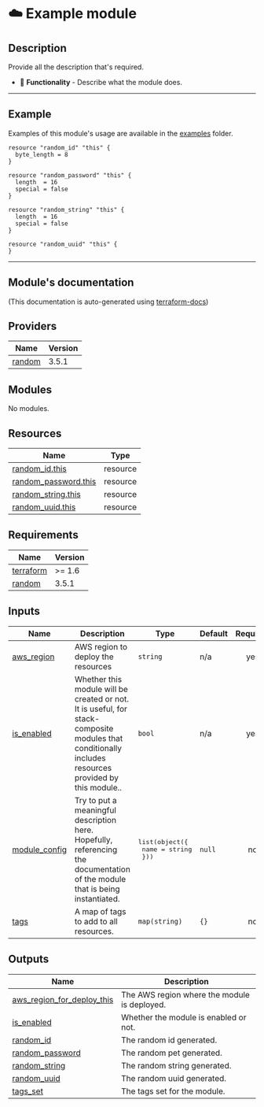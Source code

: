 <!-- BEGIN_TF_DOCS -->
# ☁️ Example module

## Description


Provide all the description that's required.

* 🚀 **Functionality** - Describe what the module does.

---

## Example

Examples of this module's usage are available in the [examples](./examples) folder.

```hcl
resource "random_id" "this" {
  byte_length = 8
}

resource "random_password" "this" {
  length  = 16
  special = false
}

resource "random_string" "this" {
  length  = 16
  special = false
}

resource "random_uuid" "this" {
}
```

---

## Module's documentation

(This documentation is auto-generated using [terraform-docs](https://terraform-docs.io))

## Providers

| Name | Version |
|------|---------|
| <a name="provider_random"></a> [random](#provider\_random) | 3.5.1 |

## Modules

No modules.

## Resources

| Name | Type |
|------|------|
| [random_id.this](https://registry.terraform.io/providers/hashicorp/random/3.5.1/docs/resources/id) | resource |
| [random_password.this](https://registry.terraform.io/providers/hashicorp/random/3.5.1/docs/resources/password) | resource |
| [random_string.this](https://registry.terraform.io/providers/hashicorp/random/3.5.1/docs/resources/string) | resource |
| [random_uuid.this](https://registry.terraform.io/providers/hashicorp/random/3.5.1/docs/resources/uuid) | resource |

## Requirements

| Name | Version |
|------|---------|
| <a name="requirement_terraform"></a> [terraform](#requirement\_terraform) | >= 1.6 |
| <a name="requirement_random"></a> [random](#requirement\_random) | 3.5.1 |

## Inputs

| Name | Description | Type | Default | Required |
|------|-------------|------|---------|:--------:|
| <a name="input_aws_region"></a> [aws\_region](#input\_aws\_region) | AWS region to deploy the resources | `string` | n/a | yes |
| <a name="input_is_enabled"></a> [is\_enabled](#input\_is\_enabled) | Whether this module will be created or not. It is useful, for stack-composite<br>modules that conditionally includes resources provided by this module.. | `bool` | n/a | yes |
| <a name="input_module_config"></a> [module\_config](#input\_module\_config) | Try to put a meaningful description here. Hopefully, referencing the<br>documentation of the module that is being instantiated. | <pre>list(object({<br>    name = string<br>  }))</pre> | `null` | no |
| <a name="input_tags"></a> [tags](#input\_tags) | A map of tags to add to all resources. | `map(string)` | `{}` | no |

## Outputs

| Name | Description |
|------|-------------|
| <a name="output_aws_region_for_deploy_this"></a> [aws\_region\_for\_deploy\_this](#output\_aws\_region\_for\_deploy\_this) | The AWS region where the module is deployed. |
| <a name="output_is_enabled"></a> [is\_enabled](#output\_is\_enabled) | Whether the module is enabled or not. |
| <a name="output_random_id"></a> [random\_id](#output\_random\_id) | The random id generated. |
| <a name="output_random_password"></a> [random\_password](#output\_random\_password) | The random pet generated. |
| <a name="output_random_string"></a> [random\_string](#output\_random\_string) | The random string generated. |
| <a name="output_random_uuid"></a> [random\_uuid](#output\_random\_uuid) | The random uuid generated. |
| <a name="output_tags_set"></a> [tags\_set](#output\_tags\_set) | The tags set for the module. |
<!-- END_TF_DOCS -->
